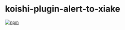 # koishi-plugin-alert-to-xiake

[![npm](https://img.shields.io/npm/v/koishi-plugin-alert-to-xiake?style=flat-square)](https://www.npmjs.com/package/koishi-plugin-alert-to-xiake)


